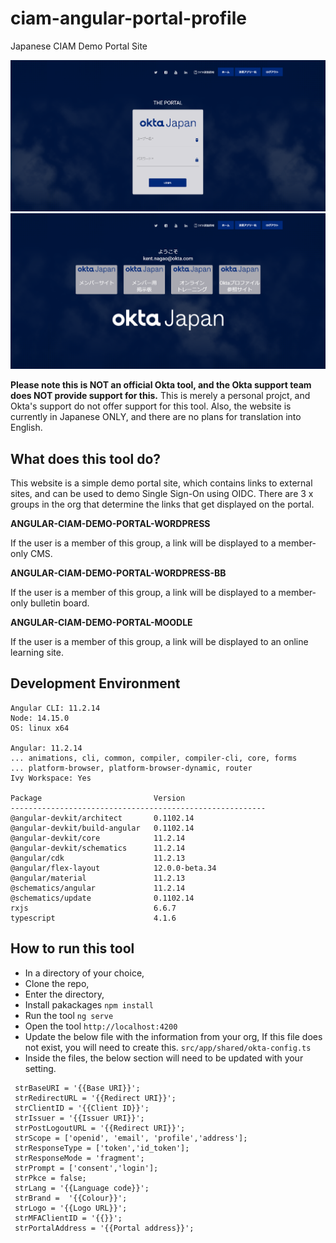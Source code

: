 # ciam-angular-portal-profile
Japanese CIAM Demo Portal Site

<img src="/Capture2.PNG" alt="drawing" width="600"/>
<img src="/Capture.PNG" alt="drawing" width="600"/>

**Please note this is NOT an official Okta tool, and the Okta support team does NOT provide support for this.**
This is merely a personal projct, and Okta's support do not offer support for this tool.
Also, the website is currently in Japanese ONLY, and there are no plans for translation into English.

## What does this tool do?
This website is a simple demo portal site, which contains links to external sites, and can be used to demo Single Sign-On using OIDC.
There are 3 x groups in the org that determine the links that get displayed on the portal.


**ANGULAR-CIAM-DEMO-PORTAL-WORDPRESS**

If the user is a member of this group, a link will be displayed to a member-only CMS.

**ANGULAR-CIAM-DEMO-PORTAL-WORDPRESS-BB**

If the user is a member of this group, a link will be displayed to a member-only bulletin board.

**ANGULAR-CIAM-DEMO-PORTAL-MOODLE**

If the user is a member of this group, a link will be displayed to an online learning site.

## Development Environment
```
Angular CLI: 11.2.14
Node: 14.15.0
OS: linux x64

Angular: 11.2.14
... animations, cli, common, compiler, compiler-cli, core, forms
... platform-browser, platform-browser-dynamic, router
Ivy Workspace: Yes

Package                         Version
---------------------------------------------------------
@angular-devkit/architect       0.1102.14
@angular-devkit/build-angular   0.1102.14
@angular-devkit/core            11.2.14
@angular-devkit/schematics      11.2.14
@angular/cdk                    11.2.13
@angular/flex-layout            12.0.0-beta.34
@angular/material               11.2.13
@schematics/angular             11.2.14
@schematics/update              0.1102.14
rxjs                            6.6.7
typescript                      4.1.6

```

## How to run this tool
- In a directory of your choice,
- Clone the repo,
- Enter the directory,
- Install pakackages
`npm install`
- Run the tool
`ng serve`
- Open the tool
`http://localhost:4200`
- Update the below file with the information from your org,
If this file does not exist, you will need to create this.
`src/app/shared/okta-config.ts`
- Inside the files, the below section will need to be updated with your setting.

```
 strBaseURI = '{{Base URI}}';  
 strRedirectURL = '{{Redirect URI}}';
 strClientID = '{{Client ID}}';
 strIssuer = '{{Issuer URI}}';
 strPostLogoutURL = '{{Redirect URI}}';
 strScope = ['openid', 'email', 'profile','address'];
 strResponseType = ['token','id_token'];
 strResponseMode = 'fragment';
 strPrompt = ['consent','login'];
 strPkce = false;
 strLang = '{{Language code}}';
 strBrand =  '{{Colour}}';
 strLogo = '{{Logo URL}}';
 strMFAClientID = '{{}}';
 strPortalAddress = '{{Portal address}}';

```




